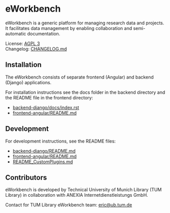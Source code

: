 # eWorkbench
eWorkbench is a generic platform for managing research data and projects. It facilitates data management by enabling collaboration and semi-automatic documentation. 

License: [AGPL 3](LICENSE)  
Changelog: [CHANGELOG.md](CHANGELOG.md)

## Installation
The eWorkbench consists of separate frontend (Angular) and backend (Django) applications.

For installation instructions see the docs folder in the backend directory and the README file in the frontend directory:
* [backend-django/docs/index.rst](backend-django/docs/index.rst)
* [frontend-angular/README.md](frontend-angular/README.md)

## Development
For development instructions, see the README files:
* [backend-django/README.md](backend-django/README.md)
* [frontend-angular/README.md](frontend-angular/README.md)
* [README_CustomPlugins.md](README_CustomPlugins.md)

## Contributors
eWorkbench is developed by Technical University of Munich Library (TUM Library) in collaboration with ANEXIA Internetdienstleistungs GmbH.  

Contact for TUM Library eWorkbench team: <eric@ub.tum.de>
